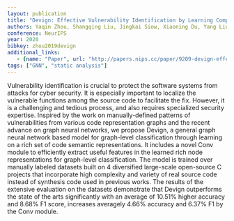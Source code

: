 ```yaml
---
layout: publication
title: "Devign: Effective Vulnerability Identification by Learning Comprehensive Program Semantics via Graph Neural Networks"
authors: Yaqin Zhou, Shangqing Liu, Jingkai Siow, Xiaoning Du, Yang Liu
conference: NeurIPS
year: 2020
bibkey: zhou2019devign
additional_links:
   - {name: "Paper", url: "http://papers.nips.cc/paper/9209-devign-effective-vulnerability-identification-by-learning-comprehensive-program-semantics-via-graph-neural-networks"}
tags: ["GNN", "static analysis"]
---
```

Vulnerability identification is crucial to protect the software systems from attacks for cyber security. It is especially important to localize the vulnerable functions among the source code to facilitate the fix. However, it is a challenging and tedious process, and also requires specialized security expertise. Inspired by the work on manually-defined patterns of vulnerabilities from various code representation graphs and the recent advance on graph neural networks, we propose Devign, a general graph neural network based model for graph-level classification through learning on a rich set of code semantic representations. It includes a novel Conv module to efficiently extract useful features in the learned rich node representations for graph-level classification. The model is trained over manually labeled datasets built on 4 diversified large-scale open-source C projects that incorporate high complexity and variety of real source code instead of synthesis code used in previous works. The results of the extensive evaluation on the datasets demonstrate that Devign outperforms the state of the arts significantly with an average of 10.51% higher accuracy and 8.68% F1 score, increases averagely 4.66% accuracy and 6.37% F1 by the Conv module.
